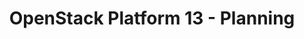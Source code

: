 ---
permalink: /product-documents/openstack-platform-13/nist-800-53/pl/
layout: control_response
title: OpenStack Platform 13 - Planning
category: Product Documents
lead: |
  Control responses for NIST 800-53 rev4.
subnav:
  data: components.openstack-platform-13.policies.PL-Planning.component
  href: ['#%', control_key]
  text: control_key
product_info:
  name: OpenStack Platform 13
  opencontrol_component: openstack-platform-13
  control_family: PL-Planning
---